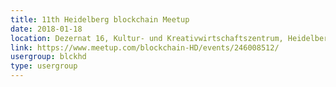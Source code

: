 ```yaml
---
title: 11th Heidelberg blockchain Meetup
date: 2018-01-18
location: Dezernat 16, Kultur- und Kreativwirtschaftszentrum, Heidelberg
link: https://www.meetup.com/blockchain-HD/events/246008512/
usergroup: blckhd
type: usergroup
---
```

